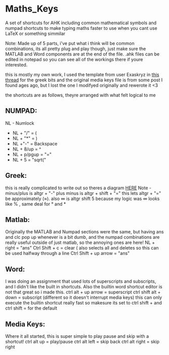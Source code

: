  Maths_Keys
=================
A set of shortcuts for AHK including common mathematical symbols and numpad shortcuts to make typing maths faster to use when you cant use LaTeX or something simmilar

Note:
Made up of 5 parts, i've put what i think will be common combinations, its all pretty plug and play though, just make sure the MATLAB and Word components are at the end of the file. 
.ahk files can be edited in notepad so you can see all of the workings there if youre interested.

this is mostly my own work, I used the template from user Exaskryz in [this thread](https://www.autohotkey.com/boards/viewtopic.php?t=25218#top) for the greek bits and the original media keys file is from some post I found ages ago, but I lost the one I modifyed originally and rewerote it <3

the shortcuts are as follows, theyre arranged with what felt logical to me


NUMPAD:
--------------
NL - Numlock
- NL + "/" = (
- NL + "*" = )
- NL +"-" = Backspace
- NL + 8/up = ^
- NL + p/pgup = "="
- NL + 5 = "sqrt("

Greek:
-----------
this is really complicated to write out so theres a diagram [HERE](http://www.keyboard-layout-editor.com/##@@_a:7&f:6%3B&=&_x:1%3B&=&=&=&=&_x:0.5%3B&=&=&=&=&_x:0.5%3B&=&=&=&=&_x:0.25%3B&=&=&=%3B&@_y:0.5%3B&=&=&=&=&=&_a:4%3B&=5%0A%E2%88%9E&_a:7%3B&=&=&_a:4%3B&=8%0A%C2%B0&_a:7%3B&=&=&_a:4%3B&=-%0A%E2%88%93&=+%20%2F%2F%20%C2%B1%0A%2F=%20%2F%2F%20%E2%89%88&_a:7&w:2%3B&=&_x:0.25%3B&=&=&=&_x:0.25%3B&=&=&=&=%3B&@_w:1.5%3B&=&=&_a:4%3B&=%CF%89%0A%CE%A9&=%CE%B5%0A%E2%88%88&=%CF%81&=%CF%91%0A%CE%B8&=%CE%B3&=%E2%88%AA&=%E2%88%AB&=%E2%88%85&=%CF%80%0A%CF%86&_a:7%3B&=&=&_x:0.25&w:1.25&h:2&w2:1.5&h2:1&x2:-0.25%3B&=&_x:0.25%3B&=&=&=&_x:0.25%3B&=&=&=&_h:2%3B&=%3B&@_w:1.75%3B&=&_a:4%3B&=%CE%B1&=%CF%83%0A%CE%A3&=%CE%B4%0A%CE%94&_a:7%3B&=&_a:4%3B&=%CE%B3&_a:7%3B&=&=&_a:4%3B&=%CE%BA&_a:7%3B&=&=&=&=&_x:4.75%3B&=&=&=%3B&@_a:4&w:1.25%3B&=Shift&_a:7%3B&=&_a:4%3B&=%CE%B6&_a:7%3B&=&=&=&_a:4%3B&=%CE%B2&=%CE%BD%0A%E2%88%A9&=%CE%BC&_a:7%3B&=&_a:4%3B&=%3E%0A.%0A%0A%0A%0A%0A%C2%B7&_a:7%3B&=&_a:4&w:2.75%3B&=Shift&_x:1.25&a:7%3B&=&_x:1.25%3B&=&=&=&_h:2%3B&=%3B&@_a:4&w:1.25%3B&=Ctrl&_a:7&w:1.25%3B&=&_w:1.25%3B&=&_w:6.25%3B&=&_a:4&w:1.25%3B&=Alt%20Gr&_a:7&w:1.25%3B&=&_w:1.25%3B&=&_a:4&w:1.25%3B&=Ctrl&_x:0.25&a:7%3B&=&=&=&_x:0.25&w:2%3B&=&=)
Note - minus/plus is altgr + "-" plus minus is altgr + shift + "=" this lets altgr + "=" be approximately (≈).
also ∞ is altgr shift 5 because my logic was ∞ looks like % , same deal for ° and *

Matlab:
-------
Originally the MATLAB and Numpad sections were the same, but having ans and clc pop up whenever is a bit dumb, and the numpad combinations are really useful outside of just matlab, so the annoying ones are here! 
NL + right = "ans"
Ctrl Shift + c = clear ( also selects all and deletes so this can be used halfway through a line
Ctrl Shift + up arrow = "ans"

Word:
----------
I was doing an assignment that used lots of superscripts and subscripts, and I didn't like the built in shortcuts. Also the builtin word shortcut editor is not that great so i made this.
ctrl alt + up arrow = superscript
ctrl shift alt + down = subscript (different so it doesn't interrupt media keys)
this can only execute the builtin shortcut really fast so makesure its set to ctrl shift + and ctrl shift = for the default

Media Keys:
------
Where it all started, this is super simple to play pause and skip with a shortcut!
ctrl alt up = play/pause
ctrl alt left = skip back
ctrl alt right = skip right
